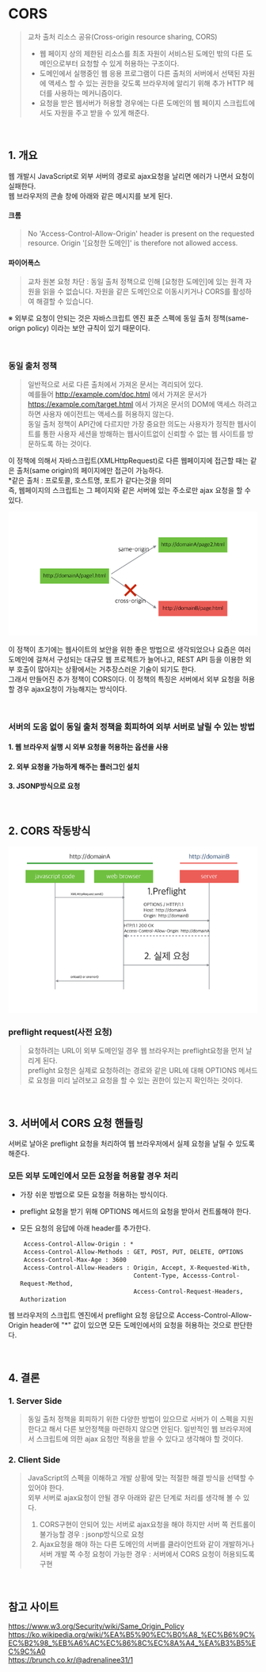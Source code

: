 # CORS

> 교차 출처 리소스 공유(Cross-origin resource sharing, CORS) 
> - 웹 페이지 상의 제한된 리소스를 최초 자원이 서비스된 도메인 밖의 다른 도메인으로부터 요청할 수 있게 허용하는 구조이다. 
> - 도메인에서 실행중인 웹 응용 프로그램이 다른 출처의 서버에서 선택된 자원에 액세스 할 수 있는 권한을 갖도록 브라우저에 알리기 위해 추가 HTTP 헤더를 사용하는 메커니즘이다. 
> - 요청을 받은 웹서버가 허용할 경우에는 다른 도메인의 웹 페이지 스크립트에서도 자원을 주고 받을 수 있게 해준다. 

<br>

## 1. 개요 

웹 개발시 JavaScript로 외부 서버의 경로로 ajax요청을 날리면 에러가 나면서 요청이 실패한다. <br> 웹 브라우저의 콘솔 창에 아래와 같은 메시지를 보게 된다. 

#### 크롬 
> No 'Access-Control-Allow-Origin' header is present on the requested resource. Origin '[요청한 도메인]' is therefore not allowed access. 

#### 파이어폭스 
> 교차 원본 요청 차단 : 동일 출처 정책으로 인해 [요청한 도메인]에 있는 원격 자원을 읽을 수 없습니다. 자원을 같은 도메인으로 이동시키거나 CORS를 활성하여 해결할 수 있습니다. 


※ 외부로 요청이 안되는 것은 자바스크립트 엔진 표준 스펙에 동일 출처 정책(same-orign policy) 이라는 보안 규칙이 있기 때문이다. 

<br>

### 동일 출처 정책 
> 일반적으로 서로 다른 출처에서 가져온 문서는 격리되어 있다.<br> 예를들어 http://example.com/doc.html 에서 가져온 문서가 https://example.com/target.html 에서 가져온 문서의 DOM에 액세스 하려고 하면 사용자 에이전트는 액세스를 허용하지 않는다. <br> 동일 출처 정책이 API간에 다르지만 가장 중요한 의도는 사용자가 정직한 웹사이트를 통한 사용자 세션을 방해하는 웹사이트없이 신뢰할 수 없는 웹 사이트를 방문하도록 하는 것이다. 


이 정책에 의해서 자바스크립트(XMLHttpRequest)로 다른 웹페이지에 접근할 때는 같은 출처(same origin)의 페이지에만 접근이 가능하다. <br>
*같은 출처 : 프로토콜, 호스트명, 포트가 같다는것을 의미 <br>
즉, 웹페이지의 스크립트는 그 페이지와 같은 서버에 있는 주소로만 ajax 요청을 할 수 있다. 

![](../img/SameOrigin_Policy.PNG)

이 정책이 초기에는 웹사이트의 보안을 위한 좋은 방법으로 생각되었으나 요즘은 여러 도메인에 걸쳐서 구성되는 대규모 웹 프로젝트가 늘어나고, REST API 등을 이용한 외부 호출이 많아지는 상황에서는 거추장스러운 기술이 되기도 한다. <br>
그래서 만들어진 추가 정책이 CORS이다. 이 정책의 특징은 서버에서 외부 요청을 허용할 경우 ajax요청이 가능해지는 방식이다. 

<br>

### 서버의 도움 없이 동일 출처 정책을 회피하여 외부 서버로 날릴 수 있는 방법

#### 1. 웹 브라우저 실행 시 외부 요청을 허용하는 옵션을 사용 
#### 2. 외부 요청을 가능하게 해주는 플러그인 설치 
#### 3. JSONP방식으로 요청 

<br>

## 2. CORS 작동방식 

![](../img/cors_working.png)

### preflight request(사전 요청)
> 요청하려는 URL이 외부 도메인일 경우 웹 브라우저는 preflight요청을 먼저 날리게 된다. <br> preflight 요청은 실제로 요청하려는 경로와 같은 URL에 대해 OPTIONS 메서드로 요청을 미리 날려보고 요청을 할 수 있는 권한이 있는지 확인하는 것이다. 

<br>

## 3. 서버에서 CORS 요청 핸들링 

서버로 날아온 preflight 요청을 처리하여 웹 브라우저에서 실제 요청을 날릴 수 있도록 해준다.

### 모든 외부 도메인에서 모든 요청을 허용할 경우 처리 

- 가장 쉬운 방법으로 모든 요청을 허용하는 방식이다. 
- preflight 요청을 받기 위해 OPTIONS 메서드의 요청을 받아서 컨트롤해야 한다. 
- 모든 요청의 응답에 아래 header를 추가한다.

       Access-Control-Allow-Origin : * 
       Access-Control-Allow-Methods : GET, POST, PUT, DELETE, OPTIONS 
       Access-Control-Max-Age : 3600
       Access-Control-Allow-Headers : Origin, Accept, X-Requested-With, 
                                      Content-Type, Accesss-Control-Request-Method, 
                                      Access-Control-Request-Headers, Authorization 

웹 브라우저의 스크립트 엔진에서 preflight 요청 응답으로 Access-Control-Allow-Origin header에 "*" 값이 있으면 모든 도메인에서의 요청을 허용하는 것으로 판단한다.


<br>

## 4. 결론 

### 1. Server Side 

> 동일 출처 정책을 회피하기 위한 다양한 방법이 있으므로 서버가 이 스펙을 지원한다고 해서 다른 보안정책을 마련하지 않으면 안된다. 일반적인 웹 브라우저에서 스크립트에 의한 ajax 요청만 적용을 받을 수 있다고 생각해야 할 것이다. 

### 2. Client Side 

> JavaScript의 스펙을 이해하고 개발 상황에 맞는 적절한 해결 방식을 선택할 수 있어야 한다. <br> 외부 서버로 ajax요청이 안될 경우 아래와 같은 단계로 처리를 생각해 볼 수 있다. 
> 1. CORS구현이 안되어 있는 서버로 ajax요청을 해야 하지만 서버 쪽 컨트롤이 불가능할 경우 : jsonp방식으로 요청 
> 2. Ajax요청을 해야 하는 다른 도메인의 서버를 클라이언트와 같이 개발하거나 서버 개발 쪽 수정 요청이 가능한 경우 : 서버에서 CORS 요청이 허용되도록 구현  

<br>

## 참고 사이트

https://www.w3.org/Security/wiki/Same_Origin_Policy<br>
https://ko.wikipedia.org/wiki/%EA%B5%90%EC%B0%A8_%EC%B6%9C%EC%B2%98_%EB%A6%AC%EC%86%8C%EC%8A%A4_%EA%B3%B5%EC%9C%A0<br>
https://brunch.co.kr/@adrenalinee31/1